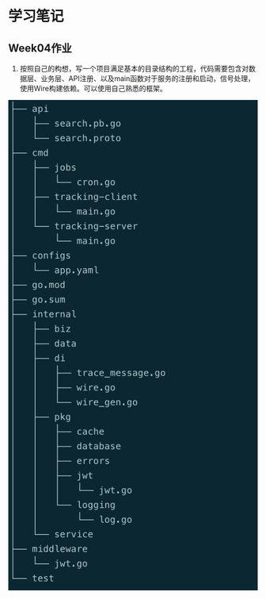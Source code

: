 # 学习笔记

## Week04作业

1. 按照自己的构想，写一个项目满足基本的目录结构的工程，代码需要包含对数据层、业务层、API注册、以及main函数对于服务的注册和启动，信号处理，使用Wire构建依赖。可以使用自己熟悉的框架。

![image-20201220012245112](../images/project_tree.png)